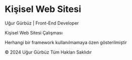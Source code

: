 # Kişisel Web Sitesi

Uğur Gürbüz | Front-End Developer

Kişisel Web Sitesi Çalışması

Herhangi bir framework kullanılmamaya özen gösterilmiştir

© 2024 Uğur Gürbüz Tüm Hakları Saklıdır

